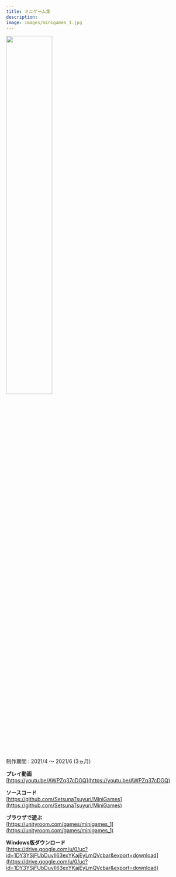 ```yaml
---
title: ミニゲーム集
description: 
image: images/minigames_1.jpg
---
```


<img src="images/minigames_1.jpg" width="50%">

制作期間 : 2021/4 ～ 2021/6 (3ヵ月)

**プレイ動画**  
[https://youtu.be/AWPZq37cDGQ](https://youtu.be/AWPZq37cDGQ)

**ソースコード**  
[https://github.com/SetsunaTsuyuri/MiniGames](https://github.com/SetsunaTsuyuri/MiniGames)

**ブラウザで遊ぶ**  
[https://unityroom.com/games/minigames_1](https://unityroom.com/games/minigames_1)

**Windows版ダウンロード**  
[https://drive.google.com/u/0/uc?id=1DY3YSjFUbDuvIl63exYKajEyLmQVcbar&export=download](https://drive.google.com/u/0/uc?id=1DY3YSjFUbDuvIl63exYKajEyLmQVcbar&export=download)